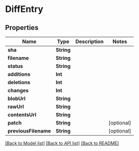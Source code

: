 # DiffEntry

## Properties
Name | Type | Description | Notes
------------ | ------------- | ------------- | -------------
**sha** | **String** |  | 
**filename** | **String** |  | 
**status** | **String** |  | 
**additions** | **Int** |  | 
**deletions** | **Int** |  | 
**changes** | **Int** |  | 
**blobUrl** | **String** |  | 
**rawUrl** | **String** |  | 
**contentsUrl** | **String** |  | 
**patch** | **String** |  | [optional] 
**previousFilename** | **String** |  | [optional] 

[[Back to Model list]](../README.md#documentation-for-models) [[Back to API list]](../README.md#documentation-for-api-endpoints) [[Back to README]](../README.md)


